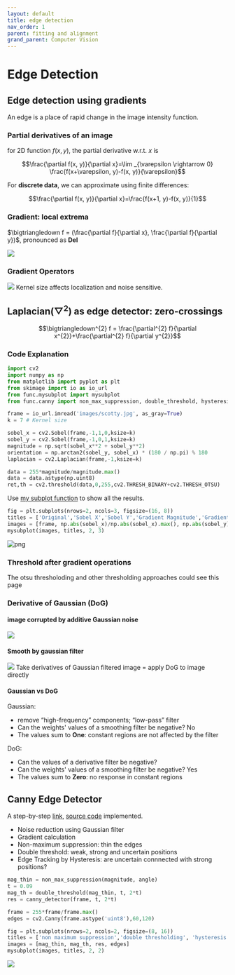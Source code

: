 ```yaml
---
layout: default
title: edge detection
nav_order: 1
parent: fitting and alignment
grand_parent: Computer Vision
---
```

<!-- <head>
<meta charset="UTF-8">
  <title>Katex</title>
  <link rel="stylesheet" href="https://cdn.jsdelivr.net/npm/katex@0.11.1/dist/katex.min.css" integrity="sha384-zB1R0rpPzHqg7Kpt0Aljp8JPLqbXI3bhnPWROx27a9N0Ll6ZP/+DiW/UqRcLbRjq" crossorigin="anonymous">
  <script defer src="https://cdn.jsdelivr.net/npm/katex@0.11.1/dist/katex.min.js" integrity="sha384-y23I5Q6l+B6vatafAwxRu/0oK/79VlbSz7Q9aiSZUvyWYIYsd+qj+o24G5ZU2zJz" crossorigin="anonymous"></script>
  <script defer src="https://cdn.jsdelivr.net/npm/katex@0.11.1/dist/contrib/auto-render.min.js" integrity="sha384-kWPLUVMOks5AQFrykwIup5lo0m3iMkkHrD0uJ4H5cjeGihAutqP0yW0J6dpFiVkI" crossorigin="anonymous" onload="renderMathInElement(document.body);"></script>
</head> -->

# Edge Detection

## Edge detection using gradients
An edge is a place of rapid change in the image intensity 
function.

### Partial derivatives of an image
for 2D function $f(x, y)$, the partial derivative w.r.t. $x$ is <br>

$$\frac{\partial f(x, y)}{\partial x}=\lim _{\varepsilon \rightarrow 0} \frac{f(x+\varepsilon, y)-f(x, y)}{\varepsilon}$$

For **discrete data**, we can approximate using finite differences: <br>

$$\frac{\partial f(x, y)}{\partial x}=\frac{f(x+1, y)-f(x, y)}{1}$$

### Gradient: local extrema
$\bigtriangledown f =  (\frac{\partial f}{\partial x}, \frac{\partial f}{\partial y})$, pronounced as **Del**

<img src='/assets/image/edge_files/gradient.jpg'>

### Gradient Operators
<img src='/assets/image/edge_files/operator.jpg'>
Kernel size affects localization and noise sensitive.

## Laplacian($\bigtriangledown^{2}$) as edge detector: zero-crossings
<!-- <img src='/assets/image/edge_files/laplacian.jpg'> -->

$$\bigtriangledown^{2} f = \frac{\partial^{2} f}{\partial x^{2}}+\frac{\partial^{2} f}{\partial y^{2}}$$

### Code Explanation
```python
import cv2
import numpy as np
from matplotlib import pyplot as plt
from skimage import io as io_url
from func.mysubplot import mysubplot
from func.canny import non_max_suppression, double_threshold, hysteresis,sobel_filter,canny_detector
```


```python
frame = io_url.imread('images/scotty.jpg', as_gray=True)
k = 7 # Kernel size

sobel_x = cv2.Sobel(frame,-1,1,0,ksize=k)
sobel_y = cv2.Sobel(frame,-1,0,1,ksize=k)
magnitude = np.sqrt(sobel_x**2 + sobel_y**2)
orientation = np.arctan2(sobel_y, sobel_x) * (180 / np.pi) % 180
laplacian = cv2.Laplacian(frame,-1,ksize=k)

data = 255*magnitude/magnitude.max()
data = data.astype(np.uint8)
ret,th = cv2.threshold(data,0,255,cv2.THRESH_BINARY+cv2.THRESH_OTSU)
```

Use [my subplot function](https://github.com/EeToSe/image-cv/blob/main/cmu_cv/func/mysubplot.py) to show all the results.

```python
fig = plt.subplots(nrows=2, ncols=3, figsize=(16, 8))
titles = ['Original','Sobel X','Sobel Y','Gradient Magnitude','Gradient Magnitude after otsu thresholding','Laplacian']
images = [frame, np.abs(sobel_x)/np.abs(sobel_x).max(), np.abs(sobel_y)/np.abs(sobel_y).max(), magnitude/magnitude.max(), th, laplacian]
mysubplot(images, titles, 2, 3)
```


![png](/assets/image/edge_files/edge_9_0.png)

### Threshold after gradient operations
The otsu thresholoding and other thresholding approaches could see this page 

### Derivative of Gaussian (DoG)
#### image corrupted by additive Gaussian noise
<img src='/assets/image/edge_files/DoG_noise.jpg'>

#### Smooth by gaussian filter
<img src='/assets/image/edge_files/DoG.png'>
Take derivatives of Gaussian filtered image = apply DoG to image directly

#### Gaussian vs DoG
Gaussian:
- remove “high-frequency” components;  “low-pass” filter
- Can the weights' values of a smoothing filter be negative? No
- The values sum to **One**: constant regions are not affected by the filter

DoG:
- Can the values of a derivative filter be negative?
- Can the weights' values of a smoothing filter be negative? Yes
- The values sum to **Zero**: no response in constant regions

## Canny Edge Detector
A step-by-step [link](https://towardsdatascience.com/canny-edge-detection-step-by-step-in-python-computer-vision-b49c3a2d8123),  [source code](https://github.com/EeToSe/image-cv/blob/main/cmu_cv/func/canny.py) implemented.
- Noise reduction using Gaussian filter
- Gradient calculation
- Non-maximum suppression: thin the edges
- Double threshold: weak, strong and uncertain positions
- Edge Tracking by Hysteresis: are uncertain connnected with strong positions?

```python
mag_thin = non_max_suppression(magnitude, angle)
t = 0.09
mag_th = double_threshold(mag_thin, t, 2*t)
res = canny_detector(frame, t, 2*t)

frame = 255*frame/frame.max()
edges = cv2.Canny(frame.astype('uint8'),60,120)

fig = plt.subplots(nrows=2, ncols=2, figsize=(8, 16))
titles = ['non maximum suppression','double thresholding', 'hysteresis', 'opecv canny']
images = [mag_thin, mag_th, res, edges]
mysubplot(images, titles, 2, 2)
```
<img src='/assets/image/edge_files/canny.png'>
    

